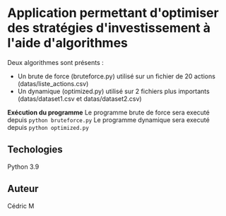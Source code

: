 # Application permettant d'optimiser des stratégies d'investissement à l'aide d'algorithmes

Deux algorithmes sont présents :
- Un brute de force (bruteforce.py) utilisé sur un fichier de 20 actions (datas/liste_actions.csv)
- Un dynamique (optimized.py) utilisé sur 2 fichiers plus importants (datas/dataset1.csv et datas/dataset2.csv)

**Exécution du programme**
Le programme brute de force sera executé depuis ```python bruteforce.py```
Le programme dynamique sera executé depuis ```python optimized.py```

## Techologies
Python 3.9

## Auteur
Cédric M